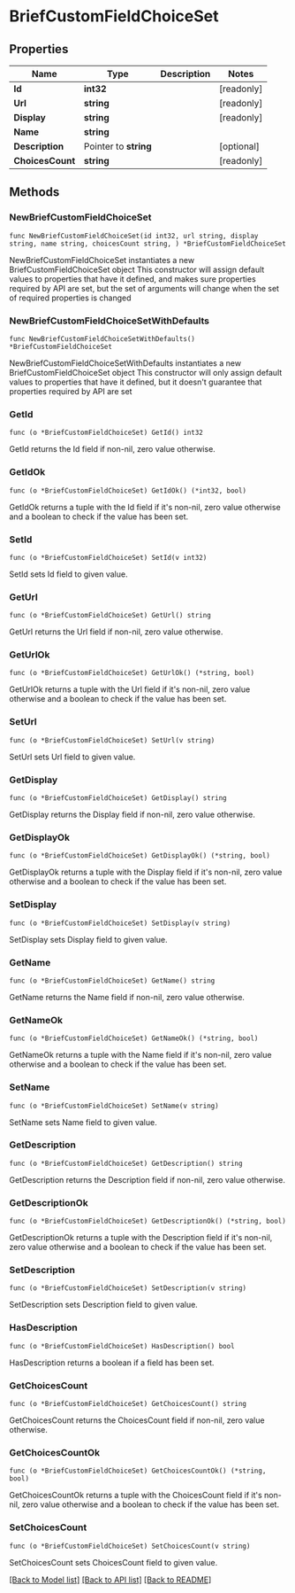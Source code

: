 # BriefCustomFieldChoiceSet

## Properties

Name | Type | Description | Notes
------------ | ------------- | ------------- | -------------
**Id** | **int32** |  | [readonly] 
**Url** | **string** |  | [readonly] 
**Display** | **string** |  | [readonly] 
**Name** | **string** |  | 
**Description** | Pointer to **string** |  | [optional] 
**ChoicesCount** | **string** |  | [readonly] 

## Methods

### NewBriefCustomFieldChoiceSet

`func NewBriefCustomFieldChoiceSet(id int32, url string, display string, name string, choicesCount string, ) *BriefCustomFieldChoiceSet`

NewBriefCustomFieldChoiceSet instantiates a new BriefCustomFieldChoiceSet object
This constructor will assign default values to properties that have it defined,
and makes sure properties required by API are set, but the set of arguments
will change when the set of required properties is changed

### NewBriefCustomFieldChoiceSetWithDefaults

`func NewBriefCustomFieldChoiceSetWithDefaults() *BriefCustomFieldChoiceSet`

NewBriefCustomFieldChoiceSetWithDefaults instantiates a new BriefCustomFieldChoiceSet object
This constructor will only assign default values to properties that have it defined,
but it doesn't guarantee that properties required by API are set

### GetId

`func (o *BriefCustomFieldChoiceSet) GetId() int32`

GetId returns the Id field if non-nil, zero value otherwise.

### GetIdOk

`func (o *BriefCustomFieldChoiceSet) GetIdOk() (*int32, bool)`

GetIdOk returns a tuple with the Id field if it's non-nil, zero value otherwise
and a boolean to check if the value has been set.

### SetId

`func (o *BriefCustomFieldChoiceSet) SetId(v int32)`

SetId sets Id field to given value.


### GetUrl

`func (o *BriefCustomFieldChoiceSet) GetUrl() string`

GetUrl returns the Url field if non-nil, zero value otherwise.

### GetUrlOk

`func (o *BriefCustomFieldChoiceSet) GetUrlOk() (*string, bool)`

GetUrlOk returns a tuple with the Url field if it's non-nil, zero value otherwise
and a boolean to check if the value has been set.

### SetUrl

`func (o *BriefCustomFieldChoiceSet) SetUrl(v string)`

SetUrl sets Url field to given value.


### GetDisplay

`func (o *BriefCustomFieldChoiceSet) GetDisplay() string`

GetDisplay returns the Display field if non-nil, zero value otherwise.

### GetDisplayOk

`func (o *BriefCustomFieldChoiceSet) GetDisplayOk() (*string, bool)`

GetDisplayOk returns a tuple with the Display field if it's non-nil, zero value otherwise
and a boolean to check if the value has been set.

### SetDisplay

`func (o *BriefCustomFieldChoiceSet) SetDisplay(v string)`

SetDisplay sets Display field to given value.


### GetName

`func (o *BriefCustomFieldChoiceSet) GetName() string`

GetName returns the Name field if non-nil, zero value otherwise.

### GetNameOk

`func (o *BriefCustomFieldChoiceSet) GetNameOk() (*string, bool)`

GetNameOk returns a tuple with the Name field if it's non-nil, zero value otherwise
and a boolean to check if the value has been set.

### SetName

`func (o *BriefCustomFieldChoiceSet) SetName(v string)`

SetName sets Name field to given value.


### GetDescription

`func (o *BriefCustomFieldChoiceSet) GetDescription() string`

GetDescription returns the Description field if non-nil, zero value otherwise.

### GetDescriptionOk

`func (o *BriefCustomFieldChoiceSet) GetDescriptionOk() (*string, bool)`

GetDescriptionOk returns a tuple with the Description field if it's non-nil, zero value otherwise
and a boolean to check if the value has been set.

### SetDescription

`func (o *BriefCustomFieldChoiceSet) SetDescription(v string)`

SetDescription sets Description field to given value.

### HasDescription

`func (o *BriefCustomFieldChoiceSet) HasDescription() bool`

HasDescription returns a boolean if a field has been set.

### GetChoicesCount

`func (o *BriefCustomFieldChoiceSet) GetChoicesCount() string`

GetChoicesCount returns the ChoicesCount field if non-nil, zero value otherwise.

### GetChoicesCountOk

`func (o *BriefCustomFieldChoiceSet) GetChoicesCountOk() (*string, bool)`

GetChoicesCountOk returns a tuple with the ChoicesCount field if it's non-nil, zero value otherwise
and a boolean to check if the value has been set.

### SetChoicesCount

`func (o *BriefCustomFieldChoiceSet) SetChoicesCount(v string)`

SetChoicesCount sets ChoicesCount field to given value.



[[Back to Model list]](../README.md#documentation-for-models) [[Back to API list]](../README.md#documentation-for-api-endpoints) [[Back to README]](../README.md)


